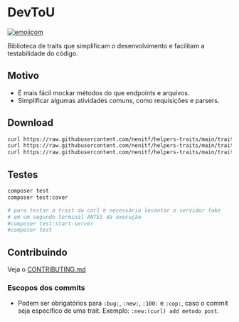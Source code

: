 # DevToU

[![emojicom](https://img.shields.io/badge/emojicom-%F0%9F%90%9B%20%F0%9F%86%95%20%F0%9F%92%AF%20%F0%9F%91%AE%20%F0%9F%86%98%20%F0%9F%92%A4-%23fff)](https://gist.github.com/nenitf/1cf5182bff009974bf436f978eea1996#emojicom)

Biblioteca de traits que simplificam o desenvolvimento e facilitam a testabilidade do código.

## Motivo

- É mais fácil mockar métodos do que endpoints e arquivos.
- Simplificar algumas atividades comuns, como requisições e parsers.

## Download

```sh
curl https://raw.githubusercontent.com/nenitf/helpers-traits/main/traits/Curl.php -o Curl.php
curl https://raw.githubusercontent.com/nenitf/helpers-traits/main/traits/Parser.php -o Parser.php
curl https://raw.githubusercontent.com/nenitf/helpers-traits/main/traits/FileSystem.php -o FileSystem.php
```

## Testes

```sh
composer test
composer test:cover

# para testar a trait do curl é necessário levantar o servidor fake
# em um segundo terminal ANTES da execução
#composer test:start-server
#composer test
```

## Contribuindo

Veja o [CONTRIBUTING.md](CONTRIBUTING.md)

### Escopos dos commits

- Podem ser obrigatórios para `:bug:`, `:new:`, `:100:` e `:cop:`, caso o commit seja específico de uma trait. Exemplo: `:new:(curl) add metodo post`.
